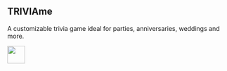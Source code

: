 ## TRIVIAme

A customizable trivia game ideal for parties, anniversaries, weddings and more. 

<img src="https://media.giphy.com/media/vFKqnCdLPNOKc/giphy.gif" width="40" height="40" />
